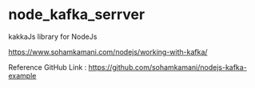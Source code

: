 # node_kafka_serrver
kakkaJs library for NodeJs 


https://www.sohamkamani.com/nodejs/working-with-kafka/ 


Reference GitHub Link : https://github.com/sohamkamani/nodejs-kafka-example
